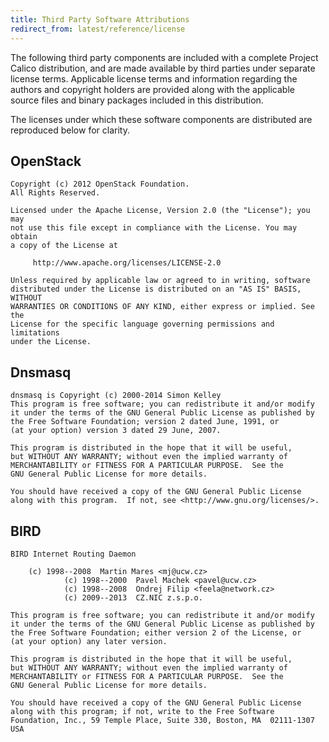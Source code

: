```yaml
---
title: Third Party Software Attributions
redirect_from: latest/reference/license
---
```



The following third party components are included with a complete
Project Calico distribution, and are made available by third parties
under separate license terms. Applicable license terms and information
regarding the authors and copyright holders are provided along with the
applicable source files and binary packages included in this
distribution.

The licenses under which these software components are distributed are
reproduced below for clarity.

## OpenStack

    Copyright (c) 2012 OpenStack Foundation.
    All Rights Reserved.

    Licensed under the Apache License, Version 2.0 (the "License"); you may
    not use this file except in compliance with the License. You may obtain
    a copy of the License at

         http://www.apache.org/licenses/LICENSE-2.0

    Unless required by applicable law or agreed to in writing, software
    distributed under the License is distributed on an "AS IS" BASIS, WITHOUT
    WARRANTIES OR CONDITIONS OF ANY KIND, either express or implied. See the
    License for the specific language governing permissions and limitations
    under the License.

## Dnsmasq

    dnsmasq is Copyright (c) 2000-2014 Simon Kelley
    This program is free software; you can redistribute it and/or modify
    it under the terms of the GNU General Public License as published by
    the Free Software Foundation; version 2 dated June, 1991, or
    (at your option) version 3 dated 29 June, 2007.

    This program is distributed in the hope that it will be useful,
    but WITHOUT ANY WARRANTY; without even the implied warranty of
    MERCHANTABILITY or FITNESS FOR A PARTICULAR PURPOSE.  See the
    GNU General Public License for more details.

    You should have received a copy of the GNU General Public License
    along with this program.  If not, see <http://www.gnu.org/licenses/>.

## BIRD

    BIRD Internet Routing Daemon

        (c) 1998--2008  Martin Mares <mj@ucw.cz>
                (c) 1998--2000  Pavel Machek <pavel@ucw.cz>
                (c) 1998--2008  Ondrej Filip <feela@network.cz>
                (c) 2009--2013  CZ.NIC z.s.p.o.

    This program is free software; you can redistribute it and/or modify
    it under the terms of the GNU General Public License as published by
    the Free Software Foundation; either version 2 of the License, or
    (at your option) any later version.

    This program is distributed in the hope that it will be useful,
    but WITHOUT ANY WARRANTY; without even the implied warranty of
    MERCHANTABILITY or FITNESS FOR A PARTICULAR PURPOSE.  See the
    GNU General Public License for more details.

    You should have received a copy of the GNU General Public License
    along with this program; if not, write to the Free Software
    Foundation, Inc., 59 Temple Place, Suite 330, Boston, MA  02111-1307  USA
